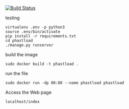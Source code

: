 [![Build Status](https://travis-ci.org/rubensfig/PhastLoad.svg?branch=master)](https://travis-ci.org/rubensfig/PhastLoad)

testing 

```  
virtualenv .env -p python3
source .env/bin/activate
pip install -r requirements.txt
cd phastload
./manage.py runserver
```

build the image

``` sudo docker build -t phastload . ```

run the file

``` sudo docker run -dp 80:80 --name phastload phastload ```

Access the Web page

``` localhost/index ```
